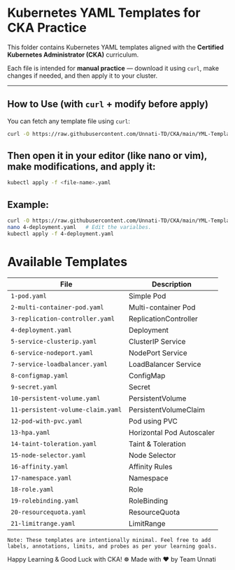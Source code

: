 # Kubernetes YAML Templates for CKA Practice

This folder contains Kubernetes YAML templates aligned with the **Certified Kubernetes Administrator (CKA)** curriculum.

Each file is intended for **manual practice** — download it using `curl`, make changes if needed, and then apply it to your cluster.

---

## How to Use (with `curl` + modify before apply)

You can fetch any template file using `curl`:

```bash
curl -O https://raw.githubusercontent.com/Unnati-TD/CKA/main/YML-Template/<file-name>.yaml
```
## Then open it in your editor (like nano or vim), make modifications, and apply it:

```bash
kubectl apply -f <file-name>.yaml
```

## Example:

```bash
curl -O https://raw.githubusercontent.com/Unnati-TD/CKA/main/YML-Template/4-deployment.yaml
nano 4-deployment.yaml   # Edit the varialbes.
kubectl apply -f 4-deployment.yaml
```
# Available Templates

| File                              | Description               |
| --------------------------------- | ------------------------- |
| `1-pod.yaml`                      | Simple Pod                |
| `2-multi-container-pod.yaml`      | Multi-container Pod       |
| `3-replication-controller.yaml`   | ReplicationController     |
| `4-deployment.yaml`               | Deployment                |
| `5-service-clusterip.yaml`        | ClusterIP Service         |
| `6-service-nodeport.yaml`         | NodePort Service          |
| `7-service-loadbalancer.yaml`     | LoadBalancer Service      |
| `8-configmap.yaml`                | ConfigMap                 |
| `9-secret.yaml`                   | Secret                    |
| `10-persistent-volume.yaml`       | PersistentVolume          |
| `11-persistent-volume-claim.yaml` | PersistentVolumeClaim     |
| `12-pod-with-pvc.yaml`            | Pod using PVC             |
| `13-hpa.yaml`                     | Horizontal Pod Autoscaler |
| `14-taint-toleration.yaml`        | Taint & Toleration        |
| `15-node-selector.yaml`           | Node Selector             |
| `16-affinity.yaml`                | Affinity Rules            |
| `17-namespace.yaml`               | Namespace                 |
| `18-role.yaml`                    | Role                      |
| `19-rolebinding.yaml`             | RoleBinding               |
| `20-resourcequota.yaml`           | ResourceQuota             |
| `21-limitrange.yaml`              | LimitRange                |

`Note: These templates are intentionally minimal. Feel free to add labels, annotations, limits, and probes as per your learning goals.`

Happy Learning & Good Luck with CKA! ☸️
Made with ❤️ by Team Unnati


